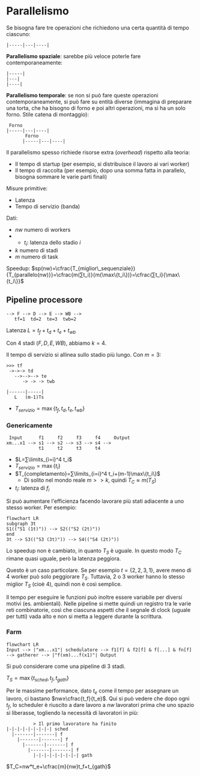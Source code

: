 # Parallelismo

Se bisogna fare tre operazioni che richiedono una certa quantità di tempo ciascuno:
```
|-----|---|----|
```

**Parallelismo spaziale**: sarebbe più veloce poterle fare contemporaneamente:
```
|-----|
|---|
|----|
```

**Parallelismo temporale**: se non si può fare queste operazioni contemporaneamente, si può fare su entità diverse (immagina di preparare una torta, che ha bisogno di forno e poi altri operazioni, ma si ha un solo forno. Stile catena di montaggio):
```
 Forno
|-----|---|----|
       Forno
      |-----|---|----|
```

Il parallelismo spesso richiede risorse extra (*overhead*) rispetto alla teoria:
- Il tempo di startup (per esempio, si distribuisce il lavoro ai vari worker)
- Il tempo di raccolta (per esempio, dopo una somma fatta in parallelo, bisogna sommare le varie parti finali)

Misure primitive:
- Latenza
- Tempo di servizio (banda)

Dati:
- $nw$ numero di workers
- - $t_i$: latenza dello stadio $i$
- $k$ numero di stadi
- $m$ numero di task

Speedup: $sp(nw)=\cfrac{T_{miglior\_sequenziale}}{T_{parallelo(nw)}}=\cfrac{m(∑t_i)}{m(\max\{t_i\})}=\cfrac{∑t_i}{\max\{t_i\}}$

## Pipeline processore

```
--> F --> D --> E --> WB -->
   tf=1  td=2  te=3  twb=2
```

Latenza $L=t_f+t_d+t_e+t_{wb}$

Con 4 stadi ($F, D, E ,WB$), abbiamo $k=4$.

Il tempo di servizio si allinea sullo stadio più lungo. Con $m=3$:

```
>>> tf
 ->->-> td
   -->-->--> te
      -> -> -> twb

|------|-----|
   L   (m-1)Ts
```

- $T_{servizio}=\max\{t_f,t_d,t_e,t_{wb}\}$

### Genericamente

```
 Input      f1     f2     f3     f4     Output
xm...x1 --> s1 --> s2 --> s3 --> s4 -->
            t1     t2     t3     t4
```

- $L=∑\limits_{i=i}^4 t_i$
- $T_{servizio}=\max\{t_i\}$
- $T_{completamento}=∑\limits_{i=i}^4 t_i+(m-1)\max\{t_i\}$
	- Di solito nel mondo reale $m>>k$, quindi $T_C≈m(T_S)$
- $t_i$: latenza di $f_i$

Si può aumentare l'efficienza facendo lavorare più stati adiacente a uno stesso worker. Per esempio:
```mermaid
flowchart LR
subgraph 3t
S1(("S1 (1t)")) --> S2(("S2 (2t)"))
end
3t --> S3(("S3 (3t)")) --> S4(("S4 (2t)"))
```

Lo speedup non è cambiato, in quanto $T_S$ è uguale. In questo modo $T_C$ rimane quasi uguale, però la latenza peggiora.

Questo è un caso particolare. Se per esempio $t=\{2,2,3,1\}$, avere meno di 4 worker può solo peggiorare $T_S$. Tuttavia, 2 o 3 worker hanno lo stesso miglior $T_S$ (cioè 4), quindi non è così semplice.

Il tempo per eseguire le funzioni può inoltre essere variabile per diversi motivi (es. ambientali). Nelle pipeline si mette quindi un registro tra le varie reti combinatorie, così che ciascuna aspetti che il segnale di clock (uguale per tutti) vada alto e non si metta a leggere durante la scrittura.

### Farm

```mermaid
flowchart LR
Input --> |"xm...x1"| schedulatore --> f1[f] & f2[f] & f[...] & fn[f] --> gatherer --> |"f(xm)...f(x1)"| Output
```

Si può considerare come una pipeline di 3 stadi.

$T_S=\max\{t_{sched},t_f,t_{gath}\}$

Per le massime performance, dato $t_e$ come il tempo per assegnare un lavoro, ci bastano $nw≥\cfrac{t_f}{t_e}$. Qui si può vedere che dopo ogni $t_f$, lo scheduler è riuscito a dare lavoro a $nw$ lavoratori prima che uno spazio si liberasse, togliendo la necessità di lavoratori in più:
```
          > Il primo lavoratore ha finito
|-|-|-|-|-|-|-|-| sched
  |-------|-------| f
    |-------|-------| f
      |-------|-------| f
        |-------|-------| f
          |-|-|-|-|-|-|-|-| gath
```

$T_C=nw*t_e+\cfrac{m}{nw}t_f+t_{gath}$